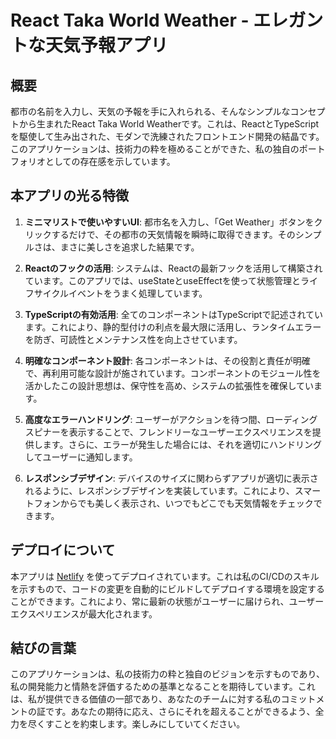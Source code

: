 # React Taka World Weather - エレガントな天気予報アプリ

## 概要

都市の名前を入力し、天気の予報を手に入れられる、そんなシンプルなコンセプトから生まれたReact Taka World Weatherです。これは、ReactとTypeScriptを駆使して生み出された、モダンで洗練されたフロントエンド開発の結晶です。このアプリケーションは、技術力の粋を極めることができた、私の独自のポートフォリオとしての存在感を示しています。

## 本アプリの光る特徴

1. **ミニマリストで使いやすいUI**: 都市名を入力し、「Get Weather」ボタンをクリックするだけで、その都市の天気情報を瞬時に取得できます。そのシンプルさは、まさに美しさを追求した結果です。

2. **Reactのフックの活用**: システムは、Reactの最新フックを活用して構築されています。このアプリでは、useStateとuseEffectを使って状態管理とライフサイクルイベントをうまく処理しています。

3. **TypeScriptの有効活用**: 全てのコンポーネントはTypeScriptで記述されています。これにより、静的型付けの利点を最大限に活用し、ランタイムエラーを防ぎ、可読性とメンテナンス性を向上させています。

4. **明確なコンポーネント設計**: 各コンポーネントは、その役割と責任が明確で、再利用可能な設計が施されています。コンポーネントのモジュール性を活かしたこの設計思想は、保守性を高め、システムの拡張性を確保しています。

5. **高度なエラーハンドリング**: ユーザーがアクションを待つ間、ローディングスピナーを表示することで、フレンドリーなユーザーエクスペリエンスを提供します。さらに、エラーが発生した場合には、それを適切にハンドリングしてユーザーに通知します。

6. **レスポンシブデザイン**: デバイスのサイズに関わらずアプリが適切に表示されるように、レスポンシブデザインを実装しています。これにより、スマートフォンからでも美しく表示され、いつでもどこでも天気情報をチェックできます。

## デプロイについて

本アプリは [Netlify](https://www.netlify.com/) を使ってデプロイされています。これは私のCI/CDのスキルを示すもので、コードの変更を自動的にビルドしてデプロイする環境を設定することができます。これにより、常に最新の状態がユーザーに届けられ、ユーザーエクスペリエンスが最大化されます。

## 結びの言葉

このアプリケーションは、私の技術力の粋と独自のビジョンを示すものであり、私の開発能力と情熱を評価するための基準となることを期待しています。これは、私が提供できる価値の一部であり、あなたのチームに対する私のコミットメントの証です。あなたの期待に応え、さらにそれを超えることができるよう、全力を尽くすことを約束します。楽しみにしていてください。
